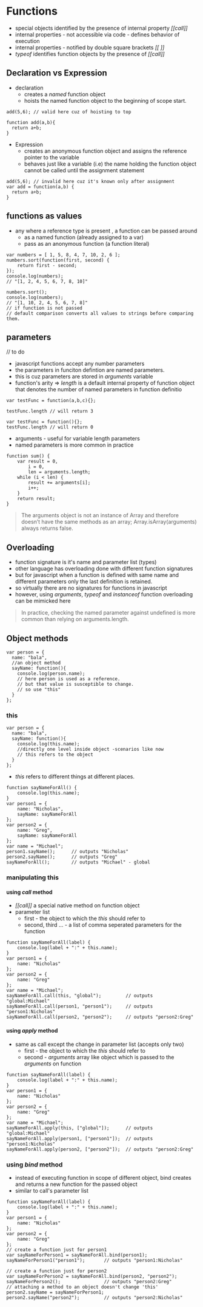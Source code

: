 # Functions

- special objects identified by the presence of internal property *[[call]]*
- internal properties - not accessible via code - defines behavior of execution
- internal properties - notified by double square brackets *[[ ]]*
- *typeof* identifies function objects by the presence of *[[call]]*

## Declaration vs Expression

- declaration
  - creates a *named* function object
  - hoists the named function object to the beginning of scope start.

```
add(5,6); // valid here cuz of hoisting to top

function add(a,b){
  return a+b;
}
```

- Expression
  - creates an anonymous function object and assigns the reference pointer to the variable
  - behaves just like a variable (i.e) the name holding the function object cannot be called until the assignment statement

```
add(5,6); // invalid here cuz it's known only after assignment
var add = function(a,b) {
  return a+b;
}
```

## functions as values

- any where a reference type is present , a function can be passed around
  - as a named function (already assigned to a var)
  - pass as an anonymous function (a function literal)

```
var numbers = [ 1, 5, 8, 4, 7, 10, 2, 6 ];
numbers.sort(function(first, second) {
    return first - second;
});
console.log(numbers);       
// "[1, 2, 4, 5, 6, 7, 8, 10]"

numbers.sort();
console.log(numbers);       
// "[1, 10, 2, 4, 5, 6, 7, 8]"
// if function is not passed
// default comparison converts all values to strings before comparing them.
```

## parameters

// to do
- javascript functions accept any number parameters
- the parameters in funciton defintion are named parameters.
- this is cuz parameters are stored in *arguments* variable
- function's arity => *length* is a default internal property of function object that denotes the number of named parameters in function definitio

```
var testFunc = function(a,b,c){};

testFunc.length // will return 3

var testFunc = function(){};
testFunc.length // will return 0
```

- arguments - useful for variable length parameters
- named parameters is more common in practice

```
function sum() {
    var result = 0,
        i = 0,
        len = arguments.length;
    while (i < len) {
        result += arguments[i];
        i++;
    }
    return result;
}
```

>The arguments object is not an instance of Array and therefore doesn’t have the
same methods as an array; Array.isArray(arguments) always returns false.

## Overloading

- function signature is it's name and parameter list (types)
- other language has overloading done with different function signatures
- but for javascript when a function is defined with same name and different parameters only the last definition is retained.
- so virtually there are no signatures for functions in javascript
- however, using *arguments*, *typeof* and *instanceof* function overloading can be mimicked here

> In practice, checking the named parameter against undefined is more common than relying on arguments.length.

## Object methods

```
var person = {
  name: "bala",
  //an object method
  sayName: function(){
    console.log(person.name);
    // here person is used as a reference.
    // but that value is susceptible to change.
    // so use "this"
  }
};
```

### this

```
var person = {
  name: "bala",
  sayName: function(){
    console.log(this.name);
    //directly one level inside object -scenarios like now
    // this refers to the object
  }
};
```

- *this* refers to different things at different places.

```
function sayNameForAll() {
    console.log(this.name);
}
var person1 = {
    name: "Nicholas",
    sayName: sayNameForAll
};
var person2 = {
    name: "Greg",
    sayName: sayNameForAll
};
var name = "Michael";
person1.sayName();      // outputs "Nicholas"
person2.sayName();      // outputs "Greg"
sayNameForAll();        // outputs "Michael" - global
```

### manipulating this

#### using *call* method
- *[[call]]* a special native method on function object
- parameter list
  - first - the object to which the *this* should refer to
  - second, third ... - a list of comma seperated parameters for the function

```
function sayNameForAll(label) {
    console.log(label + ":" + this.name);
}
var person1 = {
    name: "Nicholas"
};
var person2 = {
    name: "Greg"
};
var name = "Michael";
sayNameForAll.call(this, "global");         // outputs "global:Michael"
sayNameForAll.call(person1, "person1");     // outputs "person1:Nicholas"
sayNameForAll.call(person2, "person2");     // outputs "person2:Greg"
```

#### using *apply* method
- same as call except the change in parameter list (accepts only two)
  - first - the object to which the *this* should refer to
  - second - *arguments* array like object which is passed to the *arguments* on function

```
function sayNameForAll(label) {
    console.log(label + ":" + this.name);
}
var person1 = {
    name: "Nicholas"
};
var person2 = {
    name: "Greg"
};
var name = "Michael";
sayNameForAll.apply(this, ["global"]);      // outputs "global:Michael"
sayNameForAll.apply(person1, ["person1"]);  // outputs "person1:Nicholas"
sayNameForAll.apply(person2, ["person2"]);  // outputs "person2:Greg"
```

### using *bind* method

- instead of executing function in scope of different object, bind creates and returns a new function for the passed object
- similar to call's parameter list

```
function sayNameForAll(label) {
    console.log(label + ":" + this.name);
}
var person1 = {
    name: "Nicholas"
};
var person2 = {
    name: "Greg"
};
// create a function just for person1
var sayNameForPerson1 = sayNameForAll.bind(person1);
sayNameForPerson1("person1");       // outputs "person1:Nicholas"

// create a function just for person2
var sayNameForPerson2 = sayNameForAll.bind(person2, "person2");
sayNameForPerson2();                // outputs "person2:Greg"
// attaching a method to an object doesn't change 'this'
person2.sayName = sayNameForPerson1;
person2.sayName("person2");         // outputs "person2:Nicholas"
```
